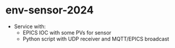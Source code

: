 # env-sensor-2024
- Service with: 
  - EPICS IOC with some PVs for sensor
  - Python script with UDP receiver and MQTT/EPICS broadcast  
